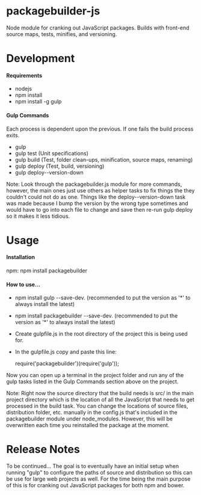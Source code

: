 packagebuilder-js
=================

Node module for cranking out JavaScript packages. Builds with front-end source maps, tests, minifies, and versioning.

<h1>Development</h1>

<h4>Requirements</h4>

- nodejs
- npm install
- npm install -g gulp

<h4>Gulp Commands</h4>

Each process is dependent upon the previous. If one fails the build process exits.

- gulp
- gulp test (Unit specifications)
- gulp build (Test, folder clean-ups, minification, source maps, renaming)
- gulp deploy (Test, build, versioning)
- gulp deploy--version-down

Note: Look through the packagebuilder.js module for more commands, however, the main ones just use others as helper tasks to fix things the they couldn't could not do as one. Things like the deploy--version-down task was made because I bump the version by the wrong type sometimes and would have to go into each file to change and save then re-run gulp deploy so it makes it less tidious.

<h1>Usage</h1>

<h4>Installation</h4>

npm: npm install packagebuilder

<h4>How to use...</h4>

- npm install gulp --save-dev. (recommended to put the version as '*' to always install the latest)
- npm install packagebuilder --save-dev. (recommended to put the version as '*' to always install the latest)
- Create gulpfile.js in the root directory of the project this is being used for.
- In the gulpfile.js copy and paste this line:

    require('packagebuilder')(require('gulp'));

Now you can open up a terminal in the project folder and run any of the gulp tasks listed in the Gulp Commands section above on the project.

Note: Right now the source directory that the build needs is src/ in the main project directory which is the location of all the JavaScript that needs to get processed in the build task. You can change the locations of source files, distribution folder, etc. manually in the config.js that's included in the packagebuilder module under node_modules. However, this will be overwritten each time you reinstalled the package at the moment.

<h1>Release Notes</h1>

To be continued... The goal is to eventually have an initial setup when running "gulp" to configure the paths of source and distribution so this can be use for large web projects as well. For the time being the main purpose of this is for cranking out JavaScript packages for both npm and bower.
